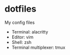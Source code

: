# dotfiles
My config files

- Terminal: alacritty
- Editor: vim
- Shell: zsh
- Terminal multiplexer: tmux
